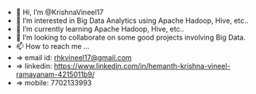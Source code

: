 - 👋 Hi, I’m @KrishnaVineel17
- 👀 I’m interested in Big Data Analytics using Apache Hadoop, Hive, etc..
- 🌱 I’m currently learning Apache Hadoop, Hive, etc..
- 💞️ I’m looking to collaborate on some good projects involving Big Data. 
- 📫 How to reach me ... 
- => email id: rhkvineel17@gmail.com 
- => linkedin: https://www.linkedin.com/in/hemanth-krishna-vineel-ramayanam-4215011b9/  
- => mobile: 7702133993

<!---
KrishnaVineel17/KrishnaVineel17 is a ✨ special ✨ repository because its `README.md` (this file) appears on your GitHub profile.
You can click the Preview link to take a look at your changes.
--->
